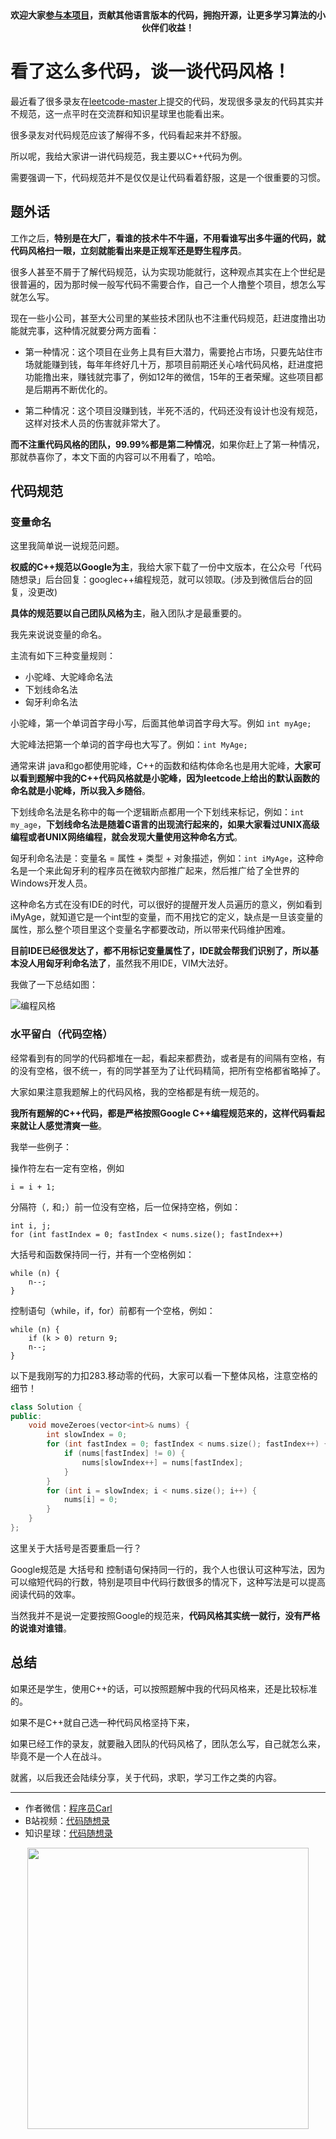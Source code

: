 <p align="center">
  <a href="https://mp.weixin.qq.com/s/RsdcQ9umo09R6cfnwXZlrQ"><img src="https://img.shields.io/badge/PDF下载-代码随想录-blueviolet" alt=""></a>
  <a href="https://mp.weixin.qq.com/s/b66DFkOp8OOxdZC_xLZxfw"><img src="https://img.shields.io/badge/刷题-微信群-green" alt=""></a>
  <a href="https://space.bilibili.com/525438321"><img src="https://img.shields.io/badge/B站-代码随想录-orange" alt=""></a>
  <a href="https://mp.weixin.qq.com/s/QVF6upVMSbgvZy8lHZS3CQ"><img src="https://img.shields.io/badge/知识星球-代码随想录-blue" alt=""></a>
</p>
<p align="center"><strong>欢迎大家<a href="https://mp.weixin.qq.com/s/tqCxrMEU-ajQumL1i8im9A">参与本项目</a>，贡献其他语言版本的代码，拥抱开源，让更多学习算法的小伙伴们收益！</strong></p>




# 看了这么多代码，谈一谈代码风格！ 

最近看了很多录友在[leetcode-master](https://mp.weixin.qq.com/s/wZRTrA9Rbvgq1yEkSw4vfQ)上提交的代码，发现很多录友的代码其实并不规范，这一点平时在交流群和知识星球里也能看出来。

很多录友对代码规范应该了解得不多，代码看起来并不舒服。

所以呢，我给大家讲一讲代码规范，我主要以C++代码为例。

需要强调一下，代码规范并不是仅仅是让代码看着舒服，这是一个很重要的习惯。

## 题外话

工作之后，**特别是在大厂，看谁的技术牛不牛逼，不用看谁写出多牛逼的代码，就代码风格扫一眼，立刻就能看出来是正规军还是野生程序员**。

很多人甚至不屑于了解代码规范，认为实现功能就行，这种观点其实在上个世纪是很普遍的，因为那时候一般写代码不需要合作，自己一个人撸整个项目，想怎么写就怎么写。

现在一些小公司，甚至大公司里的某些技术团队也不注重代码规范，赶进度撸出功能就完事，这种情况就要分两方面看：

* 第一种情况：这个项目在业务上具有巨大潜力，需要抢占市场，只要先站住市场就能赚到钱，每年年终好几十万，那项目前期还关心啥代码风格，赶进度把功能撸出来，赚钱就完事了，例如12年的微信，15年的王者荣耀。这些项目都是后期再不断优化的。

* 第二种情况：这个项目没赚到钱，半死不活的，代码还没有设计也没有规范，这样对技术人员的伤害就非常大了。

**而不注重代码风格的团队，99.99%都是第二种情况**，如果你赶上了第一种情况，那就恭喜你了，本文下面的内容可以不用看了，哈哈。

## 代码规范

### 变量命名

这里我简单说一说规范问题。

**权威的C++规范以Google为主**，我给大家下载了一份中文版本，在公众号「代码随想录」后台回复：googlec++编程规范，就可以领取。(涉及到微信后台的回复，没更改)

**具体的规范要以自己团队风格为主**，融入团队才是最重要的。

我先来说说变量的命名。

主流有如下三种变量规则：

* 小驼峰、大驼峰命名法
* 下划线命名法
* 匈牙利命名法

小驼峰，第一个单词首字母小写，后面其他单词首字母大写。例如 `int myAge;`

大驼峰法把第一个单词的首字母也大写了。例如：``int MyAge;``

通常来讲 java和go都使用驼峰，C++的函数和结构体命名也是用大驼峰，**大家可以看到题解中我的C++代码风格就是小驼峰，因为leetcode上给出的默认函数的命名就是小驼峰，所以我入乡随俗**。

下划线命名法是名称中的每一个逻辑断点都用一个下划线来标记，例如：`int my_age`，**下划线命名法是随着C语言的出现流行起来的，如果大家看过UNIX高级编程或者UNIX网络编程，就会发现大量使用这种命名方式**。

匈牙利命名法是：变量名 = 属性 + 类型 + 对象描述，例如：`int iMyAge`，这种命名是一个来此匈牙利的程序员在微软内部推广起来，然后推广给了全世界的Windows开发人员。

这种命名方式在没有IDE的时代，可以很好的提醒开发人员遍历的意义，例如看到iMyAge，就知道它是一个int型的变量，而不用找它的定义，缺点是一旦该变量的属性，那么整个项目里这个变量名字都要改动，所以带来代码维护困难。

**目前IDE已经很发达了，都不用标记变量属性了，IDE就会帮我们识别了，所以基本没人用匈牙利命名法了**，虽然我不用IDE，VIM大法好。

我做了一下总结如图：

![编程风格](https://img-blog.csdnimg.cn/20201119173039835.png)

### 水平留白（代码空格）

经常看到有的同学的代码都堆在一起，看起来都费劲，或者是有的间隔有空格，有的没有空格，很不统一，有的同学甚至为了让代码精简，把所有空格都省略掉了。

大家如果注意我题解上的代码风格，我的空格都是有统一规范的。

**我所有题解的C++代码，都是严格按照Google C++编程规范来的，这样代码看起来就让人感觉清爽一些**。

我举一些例子：

操作符左右一定有空格，例如
```
i = i + 1;
```

分隔符（`,` 和`;`）前一位没有空格，后一位保持空格，例如：

```
int i, j;
for (int fastIndex = 0; fastIndex < nums.size(); fastIndex++)
```

大括号和函数保持同一行，并有一个空格例如：

```
while (n) {
    n--;
}
```

控制语句（while，if，for）前都有一个空格，例如：
```
while (n) {
    if (k > 0) return 9;
    n--;
}
```

以下是我刚写的力扣283.移动零的代码，大家可以看一下整体风格，注意空格的细节！
```CPP
class Solution {
public:
    void moveZeroes(vector<int>& nums) {
        int slowIndex = 0;
        for (int fastIndex = 0; fastIndex < nums.size(); fastIndex++) {
            if (nums[fastIndex] != 0) {
                nums[slowIndex++] = nums[fastIndex];
            }
        }
        for (int i = slowIndex; i < nums.size(); i++) {
            nums[i] = 0;
        }
    }
};
```

这里关于大括号是否要重启一行？

Google规范是 大括号和 控制语句保持同一行的，我个人也很认可这种写法，因为可以缩短代码的行数，特别是项目中代码行数很多的情况下，这种写法是可以提高阅读代码的效率。

当然我并不是说一定要按照Google的规范来，**代码风格其实统一就行，没有严格的说谁对谁错**。

## 总结

如果还是学生，使用C++的话，可以按照题解中我的代码风格来，还是比较标准的。

如果不是C++就自己选一种代码风格坚持下来，

如果已经工作的录友，就要融入团队的代码风格了，团队怎么写，自己就怎么来，毕竟不是一个人在战斗。

就酱，以后我还会陆续分享，关于代码，求职，学习工作之类的内容。





-----------------------
* 作者微信：[程序员Carl](https://mp.weixin.qq.com/s/b66DFkOp8OOxdZC_xLZxfw)
* B站视频：[代码随想录](https://space.bilibili.com/525438321)
* 知识星球：[代码随想录](https://mp.weixin.qq.com/s/QVF6upVMSbgvZy8lHZS3CQ)
<div align="center"><img src=https://code-thinking.cdn.bcebos.com/pics/01二维码.jpg width=450> </img></div>
